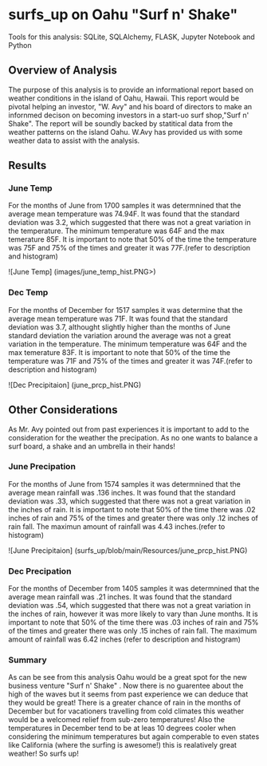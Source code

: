 # surfs_up on Oahu "Surf n' Shake"
Tools for this analysis: SQLite, SQLAlchemy, FLASK, Jupyter Notebook and Python

## Overview of Analysis
The purpose of this analysis is to provide an informational report based on weather conditions in the island of Oahu, Hawaii.  This report would be pivotal helping an investor, "W. Avy" and his board of directors to make an infornmed decison on becoming investors in a start-uo surf shop,"Surf n' Shake". The report will be soundly backed by  statitical data from the weather patterns on the island Oahu.  W.Avy has provided us with some weather data to assist with the analysis.

## Results

### June Temp 
For the months of June from 1700 samples it was determnined that the average mean temperature was 74.94F.  It was found that the standard deviation was 3.2, which suggested that there was not a great variation in the temperature. The minimum temperature was 64F and the max temerature 85F. It is important to note that 50% of the time the temperature was 75F and 75% of the times and greater it was 77F.(refer to description and histogram)

![June Temp] (images/june_temp_hist.PNG>)

### Dec Temp
For the months of December for 1517 samples it was determine that the average mean temperature was 71F.  It was found that the standard deviation was 3.7, althought slightly higher than the months of June standard deviation the variation around the average was not a great variation in the temperature. The minimum temperature was 64F and the max temerature 83F. It is important to note that 50% of the time the temperature was 71F and 75% of the times and greater it was 74F.(refer to description and histogram)

![Dec Precipitaion] (june_prcp_hist.PNG)

## Other Considerations
As Mr. Avy pointed out from past experiences it is important to add to the consideration for the weather the precipation.  As no one wants to balance a surf board, a shake and an umbrella in their hands!

### June Precipation
For the months of June from 1574 samples it was determnined that the average mean rainfall was .136 inches.  It was found that the standard deviation was .33, which suggested that there was not a great variation in the inches of rain.  It is important to note that 50% of the time there was .02 inches of rain and 75% of the times and greater there was only .12 inches of rain fall. The maximun amount of rainfall was 4.43 inches.(refer to histogram)

![June Precipitaion] (surfs_up/blob/main/Resources/june_prcp_hist.PNG)

### Dec Precipation
For the months of December from 1405 samples it was determnined that the average mean rainfall was .21 inches.  It was found that the standard deviation was .54, which suggested that there was not a great variation in the inches of rain, however it was more likely to vary than June months.  It is important to note that 50% of the time there was .03 inches of rain and 75% of the times and greater there was only .15 inches of rain fall. The maximum amount of rainfall was 6.42 inches (refer to description and histogram)


###  Summary
As can be see from this analysis Oahu would be a great spot for the new business venture "Surf n' Shake" .  Now there is no guarentee about the high of the waves but it seems from past experience we can deduce that they would be great!  There is a greater chance of rain in the months of December but for vacationers travelling from cold climates this weather would be a welcomed relief from sub-zero temperatures!  Also the temperatures in December tend to be at leas 10 degrees cooler when considering the minimum temperatures but again comperable to even states like California (where the surfing is awesome!) this is realatively great weather! So surfs up!

